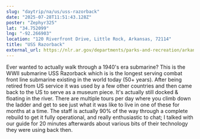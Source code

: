 ```yaml
---
slug: "daytrip/na/us/uss-razorback"
date: "2025-07-28T11:51:43.128Z"
poster: "Zephyr325"
lat: "34.752099"
lng: "-92.266903"
location: "120 Riverfront Drive, Little Rock, Arkansas, 72114"
title: "USS Razorback"
external_url: https://nlr.ar.gov/departments/parks-and-recreation/arkansas-inland-maritime-museum/
---
```

Ever wanted to actually walk through a 1940's era submarine?  This is the WWII submarine USS Razorback which is is the longest serving combat front line submarine existing in the world today (50+ years).  After being retired from US service it was used by a few other countries and then came back to the US to serve as a museum piece.  It's actually still docked & floating in the river.  There are multiple tours per day where you climb down the ladder and get to see just what it was like to live in one of these for months at a time.  The staff is actually 90% of the way through a complete rebuild to get it fully operational, and really enthusiastic to chat; I talked with our guide for 20 minutes afterwards about various bits of their technology they were using back then.